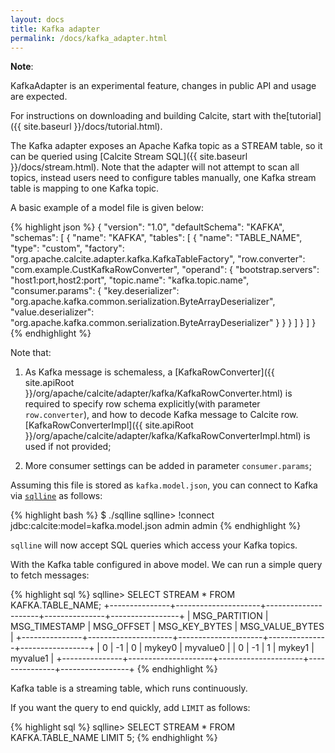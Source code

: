 ```yaml
---
layout: docs
title: Kafka adapter
permalink: /docs/kafka_adapter.html
---
```

<!--
{% comment %}
Licensed to the Apache Software Foundation (ASF) under one or more
contributor license agreements.  See the NOTICE file distributed with
this work for additional information regarding copyright ownership.
The ASF licenses this file to you under the Apache License, Version 2.0
(the "License"); you may not use this file except in compliance with
the License.  You may obtain a copy of the License at

http://www.apache.org/licenses/LICENSE-2.0

Unless required by applicable law or agreed to in writing, software
distributed under the License is distributed on an "AS IS" BASIS,
WITHOUT WARRANTIES OR CONDITIONS OF ANY KIND, either express or implied.
See the License for the specific language governing permissions and
limitations under the License.
{% endcomment %}
-->

**Note**:

KafkaAdapter is an experimental feature, changes in public API and usage are expected.

For instructions on downloading and building Calcite, start with the[tutorial]({{ site.baseurl }}/docs/tutorial.html).

The Kafka adapter exposes an Apache Kafka topic as a STREAM table, so it can be queried using
[Calcite Stream SQL]({{ site.baseurl }}/docs/stream.html). Note that the adapter will not attempt to scan all topics,
instead users need to configure tables manually, one Kafka stream table is mapping to one Kafka topic.

A basic example of a model file is given below:

{% highlight json %}
{
  "version": "1.0",
  "defaultSchema": "KAFKA",
  "schemas": [
    {
      "name": "KAFKA",
      "tables": [
        {
          "name": "TABLE_NAME",
          "type": "custom",
          "factory": "org.apache.calcite.adapter.kafka.KafkaTableFactory",
          "row.converter": "com.example.CustKafkaRowConverter",
          "operand": {
            "bootstrap.servers": "host1:port,host2:port",
            "topic.name": "kafka.topic.name",
            "consumer.params": {
              "key.deserializer": "org.apache.kafka.common.serialization.ByteArrayDeserializer",
              "value.deserializer": "org.apache.kafka.common.serialization.ByteArrayDeserializer"
            }
          }
        }
      ]
    }
  ]
}
{% endhighlight %}

Note that:

1. As Kafka message is schemaless, a [KafkaRowConverter]({{ site.apiRoot }}/org/apache/calcite/adapter/kafka/KafkaRowConverter.html)
 is required to specify row schema explicitly(with parameter `row.converter`), and
 how to decode Kafka message to Calcite row. [KafkaRowConverterImpl]({{ site.apiRoot }}/org/apache/calcite/adapter/kafka/KafkaRowConverterImpl.html)
 is used if not provided;

2. More consumer settings can be added in parameter `consumer.params`;

Assuming this file is stored as `kafka.model.json`, you can connect to Kafka via
[`sqlline`](https://github.com/julianhyde/sqlline) as follows:

{% highlight bash %}
$ ./sqlline
sqlline> !connect jdbc:calcite:model=kafka.model.json admin admin
{% endhighlight %}

`sqlline` will now accept SQL queries which access your Kafka topics.

With the Kafka table configured in above model. We can run a simple query to fetch messages:

{% highlight sql %}
sqlline> SELECT STREAM *
         FROM KAFKA.TABLE_NAME;
+---------------+---------------------+---------------------+---------------+-----------------+
| MSG_PARTITION |    MSG_TIMESTAMP    |     MSG_OFFSET      | MSG_KEY_BYTES | MSG_VALUE_BYTES |
+---------------+---------------------+---------------------+---------------+-----------------+
| 0             | -1                  | 0                   | mykey0        | myvalue0        |
| 0             | -1                  | 1                   | mykey1        | myvalue1        |
+---------------+---------------------+---------------------+---------------+-----------------+
{% endhighlight %}

Kafka table is a streaming table, which runs continuously.

If you want the query to end quickly, add `LIMIT` as follows:

{% highlight sql %}
sqlline> SELECT STREAM *
         FROM KAFKA.TABLE_NAME
         LIMIT 5;
{% endhighlight %}

